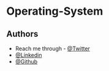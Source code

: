 # Operating-System
## Authors

- Reach me through - [@Twitter](https://twitter.com/WajahatAli0981)
- [@Linkedin](https://www.linkedin.com/in/wajahat-ali-basharat/)
- [@Github](https://github.com/WajahatAliBasharat073)
